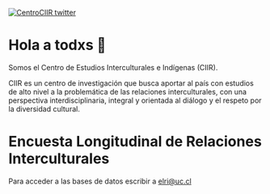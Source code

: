 
[![CentroCIIR twitter](https://img.shields.io/badge/Twitter-@CentroCIIR-00aced.svg?style=flat&logo=twitter)](https://twitter.com/CentroCIIR)

# Hola a todxs  👋

Somos el Centro de Estudios Interculturales e Indígenas (CIIR).

CIIR es un centro de investigación que busca aportar al país con estudios de alto nivel a la problemática de las relaciones interculturales, con una perspectiva interdisciplinaria, integral y orientada al diálogo y el respeto por la diversidad cultural.

# Encuesta Longitudinal de Relaciones Interculturales

Para acceder a las bases de datos escribir a elri@uc.cl

